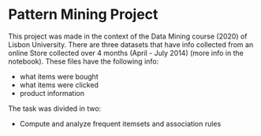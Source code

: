 # Pattern Mining Project

This project was made in the context of the Data Mining course (2020) of Lisbon University. 
There are three datasets that have info collected from an online Store collected over 4 months (April - July 2014) (more info in the notebook). These files have the following info:
  - what items were bought
  - what items were clicked
  - product information

The task was divided in two:
 - Compute and analyze frequent itemsets and association rules


